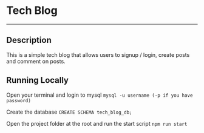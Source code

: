 # Tech Blog
---
## Description
This is a simple tech blog that allows users to 
signup / login, create posts and comment on posts.

## Running Locally
Open your terminal and login to mysql
`mysql -u username (-p if you have password)`

Create the database
`CREATE SCHEMA tech_blog_db;`

Open the project folder at the root and run the start script
`npm run start`
